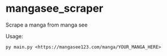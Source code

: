# mangasee_scraper

Scrape a manga from manga see

Usage:
```
py main.py <https://mangasee123.com/manga/YOUR_MANGA_HERE>
```
